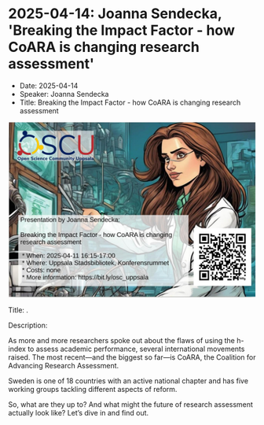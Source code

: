 # 2025-04-14: Joanna Sendecka, 'Breaking the Impact Factor - how CoARA is changing research assessment'

- Date: 2025-04-14
- Speaker: Joanna Sendecka
- Title: Breaking the Impact Factor - how CoARA is changing research assessment

![Joanna Sendecka](poster.jpg)


Title: .

Description: 

As more and more researchers spoke out about the flaws of using the h-index to assess academic performance, several international movements raised. The most recent—and the biggest so far—is CoARA, the Coalition for Advancing Research Assessment.

Sweden is one of 18 countries with an active national chapter and has five working groups tackling different aspects of reform.

So, what are they up to? And what might the future of research assessment actually look like? Let’s dive in and find out.
